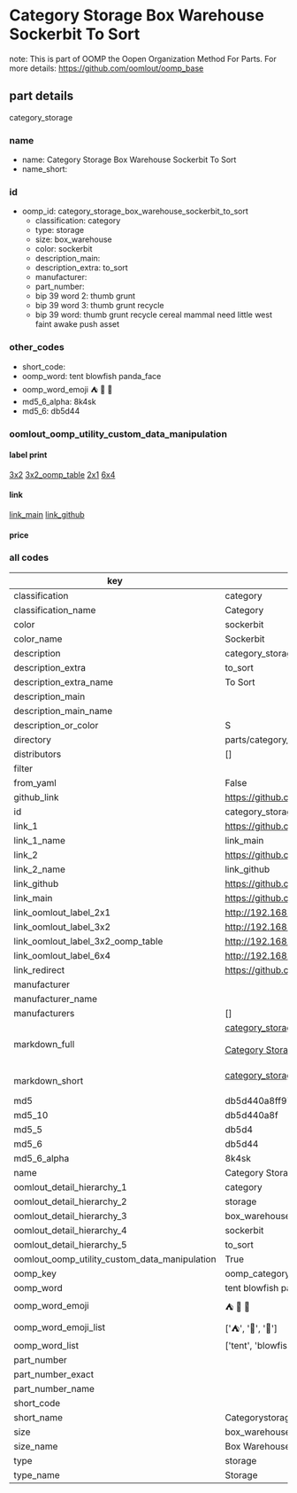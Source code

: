 # Category Storage Box Warehouse Sockerbit To Sort  

note: This is part of OOMP the Oopen Organization Method For Parts. For more details: https://github.com/oomlout/oomp_base

##  part details
  



category_storage



### name
* name: Category Storage Box Warehouse Sockerbit To Sort
* name_short: 
### id
* oomp_id: category_storage_box_warehouse_sockerbit_to_sort
  * classification: category
  * type: storage
  * size: box_warehouse
  * color: sockerbit
  * description_main: 
  * description_extra: to_sort
  * manufacturer: 
  * part_number: 
  * bip 39 word 2: thumb grunt
  * bip 39 word 3: thumb grunt recycle
  * bip 39 word: thumb grunt recycle cereal mammal need little west faint awake push asset

### other_codes
* short_code: 
* oomp_word: tent blowfish panda_face
* oomp_word_emoji :tent: :blowfish: :panda_face:
* md5_6_alpha: 8k4sk
* md5_6: db5d44






### oomlout_oomp_utility_custom_data_manipulation
#### label print
[3x2](http://192.168.1.245:1112/?label=oomp%208k4sk)
[3x2_oomp_table](http://192.168.1.108:1112/?label=oomp%208k4sk)
[2x1](http://192.168.1.242:1112/?label=oomp%208k4sk)
[6x4](http://192.168.1.55:1112/?label=oomp%208k4sk)    

#### link

[link_main](https://github.com/oomlout/oomlout_oomp_version_1_messy/tree/main/parts/category_storage_box_warehouse_sockerbit_to_sort) [link_github](https://github.com/oomlout/oomlout_oomp_version_1_messy/tree/main/parts/category_storage_box_warehouse_sockerbit_to_sort)                             

#### price







### all codes 
| key | value |  
| --- | --- |  
| classification | category |  
| classification_name | Category |  
| color | sockerbit |  
| color_name | Sockerbit |  
| description | category_storage |  
| description_extra | to_sort |  
| description_extra_name | To Sort |  
| description_main |  |  
| description_main_name |  |  
| description_or_color | S  |  
| directory | parts/category_storage_box_warehouse_sockerbit_to_sort |  
| distributors | [] |  
| filter |  |  
| from_yaml | False |  
| github_link | https://github.com/oomlout/oomlout_oomp_part_src/tree/main/parts/category_storage_box_warehouse_sockerbit_to_sort |  
| id | category_storage_box_warehouse_sockerbit_to_sort |  
| link_1 | https://github.com/oomlout/oomlout_oomp_version_1_messy/tree/main/parts/category_storage_box_warehouse_sockerbit_to_sort |  
| link_1_name | link_main |  
| link_2 | https://github.com/oomlout/oomlout_oomp_version_1_messy/tree/main/parts/category_storage_box_warehouse_sockerbit_to_sort |  
| link_2_name | link_github |  
| link_github | https://github.com/oomlout/oomlout_oomp_version_1_messy/tree/main/parts/category_storage_box_warehouse_sockerbit_to_sort |  
| link_main | https://github.com/oomlout/oomlout_oomp_version_1_messy/tree/main/parts/category_storage_box_warehouse_sockerbit_to_sort |  
| link_oomlout_label_2x1 | http://192.168.1.242:1112/?label=oomp%208k4sk |  
| link_oomlout_label_3x2 | http://192.168.1.245:1112/?label=oomp%208k4sk |  
| link_oomlout_label_3x2_oomp_table | http://192.168.1.108:1112/?label=oomp%208k4sk |  
| link_oomlout_label_6x4 | http://192.168.1.55:1112/?label=oomp%208k4sk |  
| link_redirect | https://github.com/oomlout/oomlout_oomp_version_1_messy/tree/main/parts/category_storage_box_warehouse_sockerbit_to_sort |  
| manufacturer |  |  
| manufacturer_name |  |  
| manufacturers | [] |  
| markdown_full | [category_storage_box_warehouse_sockerbit_to_sort](none)<br>[](none)<br>[Category Storage Box Warehouse Sockerbit To Sort](none)<br><br> |  
| markdown_short | [category_storage_box_warehouse_sockerbit_to_sort](none)<br><br> |  
| md5 | db5d440a8ff970524f43525967d9cf0b |  
| md5_10 | db5d440a8f |  
| md5_5 | db5d4 |  
| md5_6 | db5d44 |  
| md5_6_alpha | 8k4sk |  
| name | Category Storage Box Warehouse Sockerbit To Sort |  
| oomlout_detail_hierarchy_1 | category |  
| oomlout_detail_hierarchy_2 | storage |  
| oomlout_detail_hierarchy_3 | box_warehouse |  
| oomlout_detail_hierarchy_4 | sockerbit |  
| oomlout_detail_hierarchy_5 | to_sort |  
| oomlout_oomp_utility_custom_data_manipulation | True |  
| oomp_key | oomp_category_storage_box_warehouse_sockerbit_to_sort |  
| oomp_word | tent blowfish panda_face |  
| oomp_word_emoji | :tent: :blowfish: :panda_face: |  
| oomp_word_emoji_list | [':tent:', ':blowfish:', ':panda_face:'] |  
| oomp_word_list | ['tent', 'blowfish', 'panda_face'] |  
| part_number |  |  
| part_number_exact |  |  
| part_number_name |  |  
| short_code |  |  
| short_name | Categorystorage |  
| size | box_warehouse |  
| size_name | Box Warehouse |  
| type | storage |  
| type_name | Storage |  
